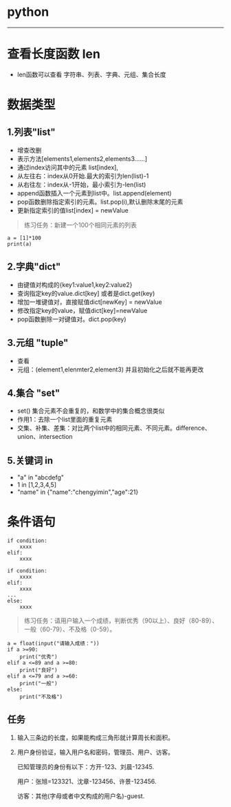 # **python**   
---
# 查看长度函数 len
- len函数可以查看 字符串、列表、字典、元组、集合长度

#  数据类型
## 1.列表"list"
- 增查改删
- 表示方法[elements1,elements2,elements3……]
- 通过index访问其中的元素 list[index],
- 从左往右：index从0开始.最大的索引为len(list)-1
- 从右往左：index从-1开始，最小索引为-len(list)
- append函数插入一个元素到list中。list.append(element)
- pop函数删除指定索引的元素。list.pop(i),默认删除末尾的元素
- 更新指定索引的值list[index] = newValue
> 练习任务：新建一个100个相同元素的列表
```
a = [1]*100
print(a)
```

## 2.字典"dict"
- 由键值对构成的{key1:value1,key2:value2}
- 查询指定key的value.dict[key] 或者是dict.get(key)
- 增加一堆键值对，直接赋值dict[newKey] = newValue
- 修改指定key的value，赋值dict[key]=newValue
- pop函数删除一对键值对。dict.pop(key)

## 3.元组 "tuple"
- 查看
- 元组：(element1,elenmter2,element3) 并且初始化之后就不能再更改

## 4.集合 "set"
- set() 集合元素不会重复的，和数学中的集合概念很类似
- 作用1：去除一个list里面的重复元素
- 交集、补集、差集：对比两个list中的相同元素、不同元素。difference、union、intersection

## 5.关键词 in
- "a" in "abcdefg"
- 1 in [1,2,3,4,5]
- "name" in {"name":"chengyimin","age":21} 

# 条件语句
```
if condition:
	xxxx
elif:
	xxxx
```
```
if condition:
	xxxx
elif:
	xxxx
...
else:
	xxxx
```
>练习任务：请用户输入一个成绩，判断优秀（90以上）、良好（80-89）、一般（60-79）、不及格（0-59）。
```
a = float(input("请输入成绩："))
if a >=90:
    print("优秀")
elif a <=89 and a >=80:
    print("良好")
elif a <=79 and a >=60:
    print("一般")
else:
    print("不及格")
```		
## 任务
1. 输入三条边的长度，如果能构成三角形就计算周长和面积。
2. 用户身份验证，输入用户名和密码，管理员、用户、访客。

	已知管理员的身份有以下：方开-123、刘晨-12345.

	用户：张旭=123321、沈章-123456、许景-123456.

	访客：其他(字母或者中文构成的用户名)-guest.

